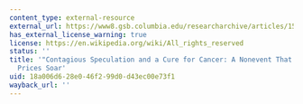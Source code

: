 ```yaml
---
content_type: external-resource
external_url: https://www8.gsb.columbia.edu/researcharchive/articles/1555
has_external_license_warning: true
license: https://en.wikipedia.org/wiki/All_rights_reserved
status: ''
title: '"Contagious Speculation and a Cure for Cancer: A Nonevent That Made Stock
  Prices Soar'
uid: 18a006d6-28e0-46f2-99d0-d43ec00e73f1
wayback_url: ''
---
```

